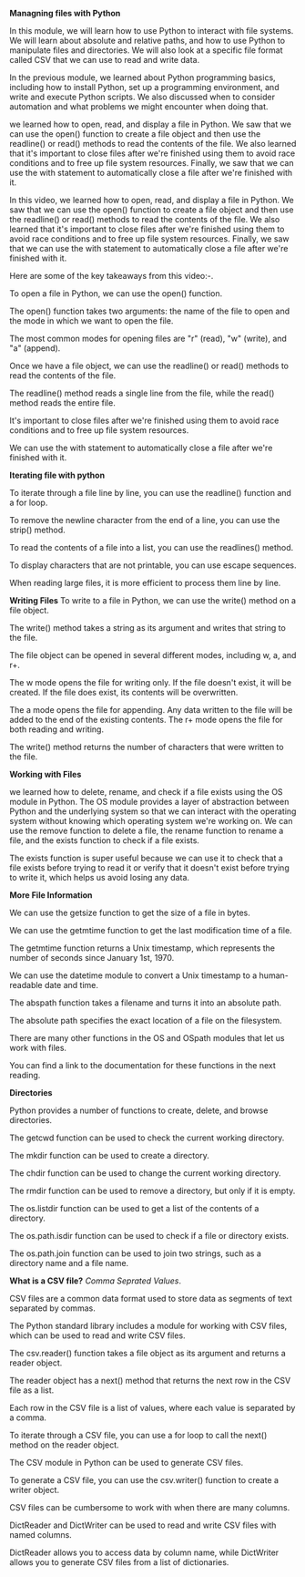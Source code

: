 **Managning files with Python**

In this module, we will learn how to use Python to interact with file systems. We will learn about absolute and relative paths, and how to use Python to manipulate files and directories. We will also look at a specific file format called CSV that we can use to read and write data.

In the previous module, we learned about Python programming basics, including how to install Python, set up a programming environment, and write and execute Python scripts. We also discussed when to consider automation and what problems we might encounter when doing that.

we learned how to open, read, and display a file in Python. We saw that we can use the open() function to create a file object and then use the readline() or read() methods to read the contents of the file. We also learned that it's important to close files after we're finished using them to avoid race conditions and to free up file system resources. Finally, we saw that we can use the with statement to automatically close a file after we're finished with it.

In this video, we learned how to open, read, and display a file in Python. We saw that we can use the open() function to create a file object and then use the readline() or read() methods to read the contents of the file. We also learned that it's important to close files after we're finished using them to avoid race conditions and to free up file system resources. Finally, we saw that we can use the with statement to automatically close a file after we're finished with it.

Here are some of the key takeaways from this video:-.

To open a file in Python, we can use the open() function.

The open() function takes two arguments: the name of the file to open and the mode in which we want to open the file.

The most common modes for opening files are "r" (read), "w" (write), and "a" (append).

Once we have a file object, we can use the readline() or read() methods to read the contents of the file.

The readline() method reads a single line from the file, while the read() method reads the entire file.

It's important to close files after we're finished using them to avoid race conditions and to free up file system resources.

We can use the with statement to automatically close a file after we're finished with it.

**Iterating file with python**

To iterate through a file line by line, you can use the readline() function and a for loop.

To remove the newline character from the end of a line, you can use the strip() method.

To read the contents of a file into a list, you can use the readlines() method.

To display characters that are not printable, you can use escape sequences.

When reading large files, it is more efficient to process them line by line.

**Writing Files**
To write to a file in Python, we can use the write() method on a file object.

The write() method takes a string as its argument and writes that string to the file.

The file object can be opened in several different modes, including w, a, and r+.

The w mode opens the file for writing only. If the file doesn't exist, it will be created. If the file does exist, its contents will be overwritten.

The a mode opens the file for appending. Any data written to the file will be added to the end of the existing contents.
The r+ mode opens the file for both reading and writing.

The write() method returns the number of characters that were written to the file.

**Working with Files**

we learned how to delete, rename, and check if a file exists using the OS module in Python. The OS module provides a layer of abstraction between Python and the underlying system so that we can interact with the operating system without knowing which operating system we're working on. We can use the remove function to delete a file, the rename function to rename a file, and the exists function to check if a file exists.

The exists function is super useful because we can use it to check that a file exists before trying to read it or verify that it doesn't exist before trying to write it, which helps us avoid losing any data.

**More File Information**

We can use the getsize function to get the size of a file in bytes.

We can use the getmtime function to get the last modification time of a file.

The getmtime function returns a Unix timestamp, which represents the number of seconds since January 1st, 1970.

We can use the datetime module to convert a Unix timestamp to a human-readable date and time.

The abspath function takes a filename and turns it into an absolute path.

The absolute path specifies the exact location of a file on the filesystem.

There are many other functions in the OS and OSpath modules that let us work with files.

You can find a link to the documentation for these functions in the next reading.

**Directories**

Python provides a number of functions to create, delete, and browse directories.

The getcwd function can be used to check the current working directory.

The mkdir function can be used to create a directory.

The chdir function can be used to change the current working directory.

The rmdir function can be used to remove a directory, but only if it is empty.

The os.listdir function can be used to get a list of the contents of a directory.

The os.path.isdir function can be used to check if a file or directory exists.

The os.path.join function can be used to join two strings, such as a directory name and a file name.

**What is a CSV file?**
_Comma Seprated Values_.

CSV files are a common data format used to store data as segments of text separated by commas.

The Python standard library includes a module for working with CSV files, which can be used to read and write CSV files.

The csv.reader() function takes a file object as its argument and returns a reader object.

The reader object has a next() method that returns the next row in the CSV file as a list.

Each row in the CSV file is a list of values, where each value is separated by a comma.

To iterate through a CSV file, you can use a for loop to call the next() method on the reader object.

The CSV module in Python can be used to generate CSV files.

To generate a CSV file, you can use the csv.writer() function to create a writer object.

CSV files can be cumbersome to work with when there are many columns.

DictReader and DictWriter can be used to read and write CSV files with named columns.

DictReader allows you to access data by column name, while
DictWriter allows you to generate CSV files from a list of dictionaries.
